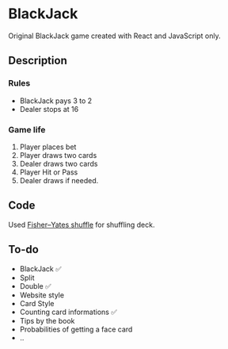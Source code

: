 # BlackJack

Original BlackJack game created with React and JavaScript only.

## Description

### Rules

- BlackJack pays 3 to 2
- Dealer stops at 16

### Game life

1. Player places bet
2. Player draws two cards
3. Dealer draws two cards
4. Player Hit or Pass
5. Dealer draws if needed.

## Code

Used [Fisher–Yates shuffle](https://en.wikipedia.org/wiki/Fisher%E2%80%93Yates_shuffle) for shuffling deck.

## To-do

- BlackJack :white_check_mark:
- Split
- Double :white_check_mark:
- Website style
- Card Style
- Counting card informations :white_check_mark:
- Tips by the book
- Probabilities of getting a face card
- ..